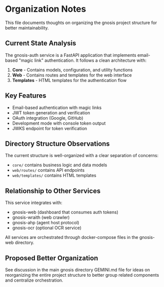 # Organization Notes

This file documents thoughts on organizing the gnosis project structure for better maintainability.

## Current State Analysis

The gnosis-auth service is a FastAPI application that implements email-based "magic link" authentication. It follows a clean architecture with:

1. **Core** - Contains models, configuration, and utility functions
2. **Web** - Contains routes and templates for the web interface
3. **Templates** - HTML templates for the authentication flow

## Key Features

- Email-based authentication with magic links
- JWT token generation and verification
- OAuth integration (Google, GitHub)
- Development mode with console token output
- JWKS endpoint for token verification

## Directory Structure Observations

The current structure is well-organized with a clear separation of concerns:
- `core/` contains business logic and data models
- `web/routes/` contains API endpoints
- `web/templates/` contains HTML templates

## Relationship to Other Services

This service integrates with:
- gnosis-web (dashboard that consumes auth tokens)
- gnosis-wraith (web crawler)
- gnosis-ahp (agent host protocol)
- gnosis-ocr (optional OCR service)

All services are orchestrated through docker-compose files in the gnosis-web directory.

## Proposed Better Organization

See discussion in the main gnosis directory GEMINI.md file for ideas on reorganizing the entire project structure to better group related components and centralize orchestration.